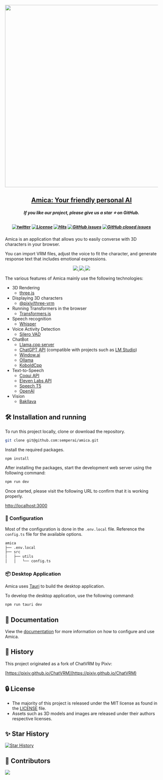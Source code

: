 <p align="center">
    <img src="https://amica.arbius.ai/ogp.png" width="600" style="margin-bottom: 0.2;"/>
</p>

<h2 align="center"><a href="https://amica.arbius.ai">Amica: Your friendly personal AI</a></h2>


<h5 align="center"> If you like our project, please give us a star ⭐ on GitHub.</h2>


<h5 align="center">

[![twitter](https://img.shields.io/badge/Twitter%20-black)](https://twitter.com/arbius_ai)
[![License](https://img.shields.io/github/license/semperai/amica)](https://github.com/semperai/amica/blob/main/LICENSE)
[![Hits](https://hits.seeyoufarm.com/api/count/incr/badge.svg?url=https%3A%2F%2Fgithub.com%2Fsemperai%2Famica&count_bg=%2379C83D&title_bg=%23555555&icon=&icon_color=%23E7E7E7&title=hits&edge_flat=false)](https://hits.seeyoufarm.com)
[![GitHub issues](https://img.shields.io/github/issues/semperai/amica?color=critical&label=Issues)](https://github.com/semperai/amica/issues?q=is%3Aopen+is%3Aissue)
[![GitHub closed issues](https://img.shields.io/github/issues-closed/semperai/amica?color=success&label=Issues)](https://github.com/semperai/amica/issues?q=is%3Aissue+is%3Aclosed)

</h5>

Amica is an application that allows you to easily converse with 3D characters in your browser.

You can import VRM files, adjust the voice to fit the character, and generate response text that includes emotional expressions.

<p align="center">
  <a href="https://github.com/semperai/amica/releases/latest">
    <img src="https://img.shields.io/badge/Download%20for%20Windows%20-black?style=for-the-badge&logo=windows" />
  </a>
  <a href="https://github.com/semperai/amica/releases/latest">
    <img src="https://img.shields.io/badge/Download%20for%20Mac%20-black?style=for-the-badge&logo=apple" />
  </a>
  <a href="https://github.com/semperai/amica/releases/latest">
    <img src="https://img.shields.io/badge/Download%20for%20Linux%20-black?style=for-the-badge&logo=linux" />
  </a>
</p>

The various features of Amica mainly use the following technologies:

- 3D Rendering
  - [three.js](https://threejs.org/)
- Displaying 3D characters
  - [@pixiv/three-vrm](https://github.com/pixiv/three-vrm)
- Running Transformers in the browser
  - [Transformers.js](https://huggingface.co/docs/transformers.js/index)
- Speech recognition
  - [Whisper](https://openai.com/research/whisper)
- Voice Activity Detection
  - [Silero VAD](https://github.com/ricky0123/vad/)
- ChatBot
  - [Llama.cpp server](https://github.com/ggerganov/llama.cpp)
  - [ChatGPT API](https://platform.openai.com/docs/api-reference/chat) (compatible with projects such as [LM Studio](https://lmstudio.ai/))
  - [Window.ai](https://windowai.io/)
  - [Ollama](https://ollama.ai)
  - [KoboldCpp](https://github.com/LostRuins/koboldcpp)
- Text-to-Speech
  - [Coqui API](https://coqui.ai/)
  - [Eleven Labs API](https://elevenlabs.io/)
  - [Speech T5](https://huggingface.co/microsoft/speecht5_tts)
  - [OpenAI](https://platform.openai.com/docs/guides/text-to-speech)
- Vision
  - [Bakllava](https://github.com/SkunkworksAI/BakLLaVA)

## 🛠️ Installation and running

To run this project locally, clone or download the repository.

```bash
git clone git@github.com:semperai/amica.git
```

Install the required packages.

```bash
npm install
```

After installing the packages, start the development web server using the following command:

```bash
npm run dev
```

Once started, please visit the following URL to confirm that it is working properly.

[http://localhost:3000](http://localhost:3000)

### 📝 Configuration

Most of the configuration is done in the `.env.local` file. Reference the `config.ts` file for the available options.

```bash
amica
├── .env.local
├── src
│   ├── utils
│   │   └── config.ts
```

### 📦 Desktop Application

Amica uses [Tauri](https://tauri.app/) to build the desktop application.

To develop the desktop application, use the following command:

```bash
npm run tauri dev
```

## 📖 Documentation

View the [documentation](https://docs.heyamica.com) for more information on how to configure and use Amica.

## 📜 History

This project originated as a fork of ChatVRM by Pixiv:

[https://pixiv.github.io/ChatVRM](https://pixiv.github.io/ChatVRM)

## 🔒 License
* The majority of this project is released under the MIT license as found in the [LICENSE](https://github.com/semperai/amica/blob/master/LICENSE) file.
* Assets such as 3D models and images are released under their authors respective licenses.


## ✨ Star History
[![Star History](https://api.star-history.com/svg?repos=semperai/amica&type=Date)](https://star-history.com/#semperai/amica&Date)

## 🤗 Contributors

<a href="https://github.com/semperai/amica/graphs/contributors">
  <img src="https://contrib.rocks/image?repo=semperai/amica" />
</a>
